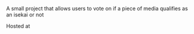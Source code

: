 A small project that allows users to vote on if a piece of media qualifies as an isekai or not

Hosted at 
